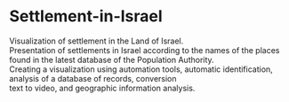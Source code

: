 # Settlement-in-Israel

Visualization of settlement in the Land of Israel.</br>
Presentation of settlements in Israel according to the names of the places found in the latest database of the Population Authority.</br>
Creating a visualization using automation tools, automatic identification, analysis of a database of records, conversion</br>
text to video, and geographic information analysis.

